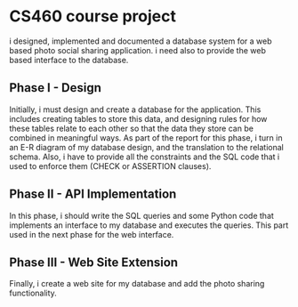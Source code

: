 # CS460 course project

i designed, implemented and documented a database system for a web based photo social sharing application. i need also to provide the web based interface to the database. 

## Phase I - Design

Initially, i must design and create a database for the application. This includes creating tables to store this data, and designing rules for how these tables relate to each other so that the data they store can be combined in meaningful ways. As part of the report for this phase, i turn in an E-R diagram of my database design, and the translation to the relational schema. Also, i have to provide all the constraints and the SQL code that i used to enforce them (CHECK or ASSERTION clauses). 

## Phase II - API Implementation

In this phase, i should write the SQL queries and some Python code that implements an interface to my database and executes the queries. This part used in the next phase for the web interface. 

## Phase III - Web Site Extension

Finally, i create a web site for my database and add the photo sharing functionality. 